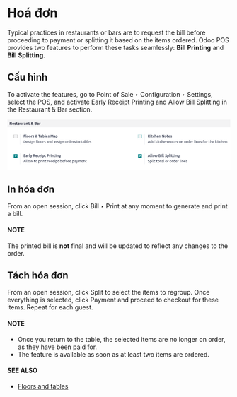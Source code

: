 # Hoá đơn

Typical practices in restaurants or bars are to request the bill before proceeding to payment or
splitting it based on the items ordered. Odoo POS provides two features to perform these tasks
seamlessly: **Bill Printing** and **Bill Splitting**.

## Cấu hình

To activate the features, go to Point of Sale ‣ Configuration ‣ Settings,
select the POS, and activate Early Receipt Printing and Allow Bill Splitting
in the Restaurant & Bar section.

![activate the bill printing and bill splitting features in the POS settings](../../../../.gitbook/assets/settings3.png)

## In hóa đơn

From an open session, click Bill ‣ Print at any moment to generate and print a
bill.

#### NOTE
The printed bill is **not** final and will be updated to reflect any changes to the order.

## Tách hóa đơn

From an open session, click Split to select the items to regroup. Once everything is
selected, click Payment and proceed to checkout for these items. Repeat for each guest.

#### NOTE
- Once you return to the table, the selected items are no longer on order, as they have been paid
  for.
- The feature is available as soon as at least two items are ordered.

#### SEE ALSO
- [Floors and tables](floors_tables.md)
